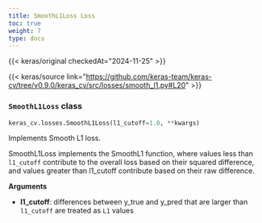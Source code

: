 ```yaml
---
title: SmoothL1Loss Loss
toc: true
weight: 7
type: docs
---
```


{{< keras/original checkedAt="2024-11-25" >}}

{{< keras/source link="https://github.com/keras-team/keras-cv/tree/v0.9.0/keras_cv/src/losses/smooth_l1.py#L20" >}}

### `SmoothL1Loss` class

```python
keras_cv.losses.SmoothL1Loss(l1_cutoff=1.0, **kwargs)
```

Implements Smooth L1 loss.

SmoothL1Loss implements the SmoothL1 function, where values less than
`l1_cutoff` contribute to the overall loss based on their squared
difference, and values greater than l1_cutoff contribute based on their raw
difference.

**Arguments**

- **l1_cutoff**: differences between y_true and y_pred that are larger than
  `l1_cutoff` are treated as `L1` values
